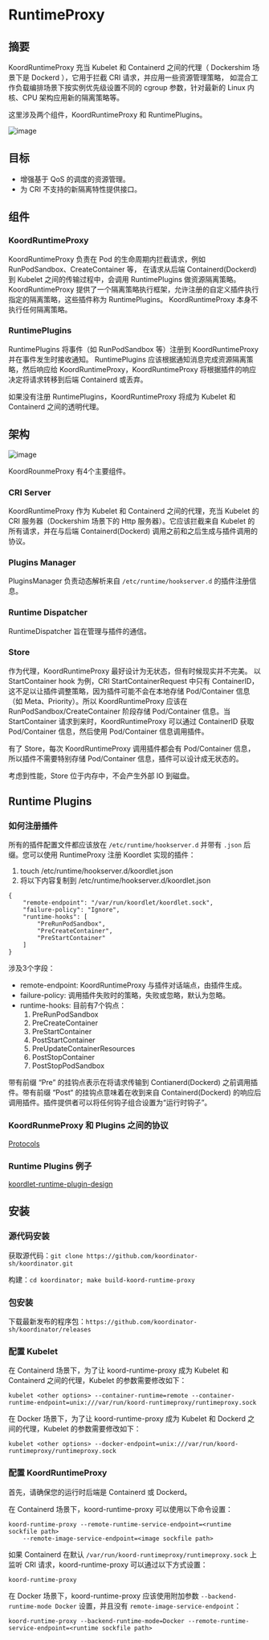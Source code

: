 # RuntimeProxy

## 摘要

KoordRuntimeProxy 充当 Kubelet 和 Containerd 之间的代理（ Dockershim 场景下是 Dockerd ），它用于拦截 CRI 请求，并应用一些资源管理策略，
如混合工作负载编排场景下按实例优先级设置不同的 cgroup 参数，针对最新的 Linux 内核、CPU 架构应用新的隔离策略等。

这里涉及两个组件，KoordRuntimeProxy 和 RuntimePlugins。

![image](/img/koord-runtime-proxy-architecture.svg)

## 目标

- 增强基于 QoS 的调度的资源管理。
- 为 CRI 不支持的新隔离特性提供接口。

## 组件

### KoordRuntimeProxy

KoordRuntimeProxy 负责在 Pod 的生命周期内拦截请求，例如 RunPodSandbox、CreateContainer 等，
在请求从后端 Containerd(Dockerd) 到 Kubelet 之间的传输过程中，会调用 RuntimePlugins 做资源隔离策略。
KoordRuntimeProxy 提供了一个隔离策略执行框架，允许注册的自定义插件执行指定的隔离策略，这些插件称为 RuntimePlugins。 KoordRuntimeProxy 本身不执行任何隔离策略。

### RuntimePlugins

RuntimePlugins 将事件（如 RunPodSandbox 等）注册到 KoordRuntimeProxy 并在事件发生时接收通知。
RuntimePlugins 应该根据通知消息完成资源隔离策略，然后响应给 KoordRuntimeProxy，KoordRuntimeProxy 将根据插件的响应决定将请求转移到后端 Containerd 或丢弃。

如果没有注册 RuntimePlugins，KoordRuntimeProxy 将成为 Kubelet 和 Containerd 之间的透明代理。

## 架构

![image](/img/koord-runtime-proxy-design.svg)

KoordRounmeProxy 有4个主要组件。

### CRI Server

KoordRuntimeProxy 作为 Kubelet 和 Containerd 之间的代理，充当 Kubelet 的 CRI 服务器（Dockershim 场景下的 Http 服务器）。它应该拦截来自 Kubelet 的所有请求，并在与后端 Containerd(Dockerd) 调用之前和之后生成与插件调用的协议。

### Plugins Manager

PluginsManager 负责动态解析来自 `/etc/runtime/hookserver.d` 的插件注册信息。

### Runtime Dispatcher

RuntimeDispatcher 旨在管理与插件的通信。

### Store

作为代理，KoordRuntimeProxy 最好设计为无状态，但有时候现实并不完美。
以 StartContainer hook 为例，CRI StartContainerRequest 中只有 ContainerID，这不足以让插件调整策略，因为插件可能不会在本地存储 Pod/Container 信息（如 Meta、Priority）。所以 KoordRuntimeProxy 应该在 RunPodSandbox/CreateContainer 阶段存储 Pod/Container 信息。当 StartContainer 请求到来时，KoordRuntimeProxy 可以通过 ContainerID 获取 Pod/Container 信息，然后使用 Pod/Container 信息调用插件。

有了 Store，每次 KoordRuntimeProxy 调用插件都会有 Pod/Container 信息，所以插件不需要特别存储 Pod/Container 信息，插件可以设计成无状态的。

考虑到性能，Store 位于内存中，不会产生外部 IO 到磁盘。

## Runtime Plugins

### 如何注册插件
所有的插件配置文件都应该放在 `/etc/runtime/hookserver.d` 并带有 `.json` 后缀。您可以使用 RuntimeProxy 注册 Koordlet 实现的插件：

1. touch /etc/runtime/hookserver.d/koordlet.json
2. 将以下内容复制到 /etc/runtime/hookserver.d/koordlet.json
```
{
    "remote-endpoint": "/var/run/koordlet/koordlet.sock",
    "failure-policy": "Ignore",
    "runtime-hooks": [
        "PreRunPodSandbox",
        "PreCreateContainer",
        "PreStartContainer"
    ]
}
```


涉及3个字段：
- remote-endpoint: KoordRuntimeProxy 与插件对话端点，由插件生成。
- failure-policy: 调用插件失败时的策略，失败或忽略，默认为忽略。
- runtime-hooks: 目前有7个钩点：
    1. PreRunPodSandbox
    2. PreCreateContainer
    3. PreStartContainer
    4. PostStartContainer
    5. PreUpdateContainerResources
    6. PostStopContainer
    7. PostStopPodSandbox

带有前缀 “Pre” 的挂钩点表示在将请求传输到 Contianerd(Dockerd) 之前调用插件。带有前缀 “Post“ 的挂钩点意味着在收到来自 Containerd(Dockerd) 的响应后调用插件。插件提供者可以将任何钩子组合设置为“运行时钩子”。

### KoordRunmeProxy 和 Plugins 之间的协议
[Protocols](https://github.com/koordinator-sh/koordinator/blob/main/apis/runtime/v1alpha1/api.proto)

### Runtime Plugins 例子
[koordlet-runtime-plugin-design](https://github.com/koordinator-sh/koordinator/blob/main/docs/design-archive/koordlet-runtime-hooks.md)

## 安装

### 源代码安装
获取源代码：`git clone https://github.com/koordinator-sh/koordinator.git`

构建：`cd koordinator; make build-koord-runtime-proxy`

### 包安装
下载最新发布的程序包：`https://github.com/koordinator-sh/koordinator/releases`

### 配置 Kubelet
在 Containerd 场景下，为了让 koord-runtime-proxy 成为 Kubelet 和 Containerd 之间的代理，Kubelet 的参数需要修改如下：
```
kubelet <other options> --container-runtime=remote --container-runtime-endpoint=unix:///var/run/koord-runtimeproxy/runtimeproxy.sock
```

在 Docker 场景下，为了让 koord-runtime-proxy 成为 Kubelet 和 Dockerd 之间的代理，Kubelet 的参数需要修改如下：
```
kubelet <other options> --docker-endpoint=unix:///var/run/koord-runtimeproxy/runtimeproxy.sock
```

### 配置 KoordRuntimeProxy
首先，请确保您的运行时后端是 Containerd 或 Dockerd。

在 Containerd 场景下，koord-runtime-proxy 可以使用以下命令设置：
```
koord-runtime-proxy --remote-runtime-service-endpoint=<runtime sockfile path>
    --remote-image-service-endpoint=<image sockfile path>
```
如果 Containerd 在默认 `/var/run/koord-runtimeproxy/runtimeproxy.sock` 上监听 CRI 请求，koord-runtime-proxy 可以通过以下方式设置：
```
koord-runtime-proxy
```

在 Docker 场景下，koord-runtime-proxy 应该使用附加参数 `--backend-runtime-mode Docker` 设置，并且没有 `remote-image-service-endpoint`：
```
koord-runtime-proxy --backend-runtime-mode=Docker --remote-runtime-service-endpoint=<runtime sockfile path>
```
